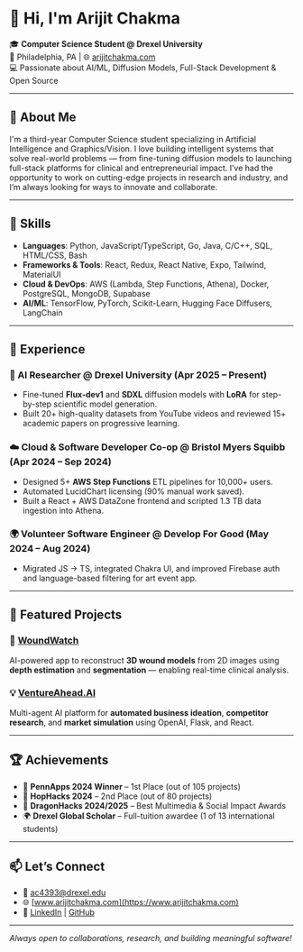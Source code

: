 # 👋 Hi, I'm Arijit Chakma

🎓 **Computer Science Student @ Drexel University**  
📍 Philadelphia, PA | 🌐 [arijitchakma.com](https://www.arijitchakma.com)  
💻 Passionate about AI/ML, Diffusion Models, Full-Stack Development & Open Source  

---

## 🧠 About Me

I'm a third-year Computer Science student specializing in Artificial Intelligence and Graphics/Vision. I love building intelligent systems that solve real-world problems — from fine-tuning diffusion models to launching full-stack platforms for clinical and entrepreneurial impact. I’ve had the opportunity to work on cutting-edge projects in research and industry, and I’m always looking for ways to innovate and collaborate.

---

## 🔨 Skills

- **Languages**: Python, JavaScript/TypeScript, Go, Java, C/C++, SQL, HTML/CSS, Bash  
- **Frameworks & Tools**: React, Redux, React Native, Expo, Tailwind, MaterialUI  
- **Cloud & DevOps**: AWS (Lambda, Step Functions, Athena), Docker, PostgreSQL, MongoDB, Supabase  
- **AI/ML**: TensorFlow, PyTorch, Scikit-Learn, Hugging Face Diffusers, LangChain  

---

## 💼 Experience

### 🧪 AI Researcher @ Drexel University (Apr 2025 – Present)  
- Fine-tuned **Flux-dev1** and **SDXL** diffusion models with **LoRA** for step-by-step scientific model generation.  
- Built 20+ high-quality datasets from YouTube videos and reviewed 15+ academic papers on progressive learning.

### ☁️ Cloud & Software Developer Co-op @ Bristol Myers Squibb (Apr 2024 – Sep 2024)  
- Designed 5+ **AWS Step Functions** ETL pipelines for 10,000+ users.  
- Automated LucidChart licensing (90% manual work saved).  
- Built a React + AWS DataZone frontend and scripted 1.3 TB data ingestion into Athena.

### 🌍 Volunteer Software Engineer @ Develop For Good (May 2024 – Aug 2024)  
- Migrated JS → TS, integrated Chakra UI, and improved Firebase auth and language-based filtering for art event app.

---

## 🚀 Featured Projects

### 🧠 [WoundWatch](https://devpost.com/software/deepcare-ai)  
AI-powered app to reconstruct **3D wound models** from 2D images using **depth estimation** and **segmentation** — enabling real-time clinical analysis.

### 💡 [VentureAhead.AI](https://github.com/arijitchakma79/PhillyCodefest25)  
Multi-agent AI platform for **automated business ideation**, **competitor research**, and **market simulation** using OpenAI, Flask, and React.

---

## 🏆 Achievements

- 🥇 **PennApps 2024 Winner** – 1st Place (out of 105 projects)  
- 🥈 **HopHacks 2024** – 2nd Place (out of 80 projects)  
- 🏅 **DragonHacks 2024/2025** – Best Multimedia & Social Impact Awards  
- 🌍 **Drexel Global Scholar** – Full-tuition awardee (1 of 13 international students)

---

## 📫 Let’s Connect

- 📧 [ac4393@drexel.edu](mailto:ac4393@drexel.edu)  
- 🌐 [www.arijitchakma.com](https://www.arijitchakma.com)  
- 🔗 [LinkedIn](https://www.linkedin.com/in/arijitchakma) | [GitHub](https://github.com/arijitchakma79)

---

_Always open to collaborations, research, and building meaningful software!_
